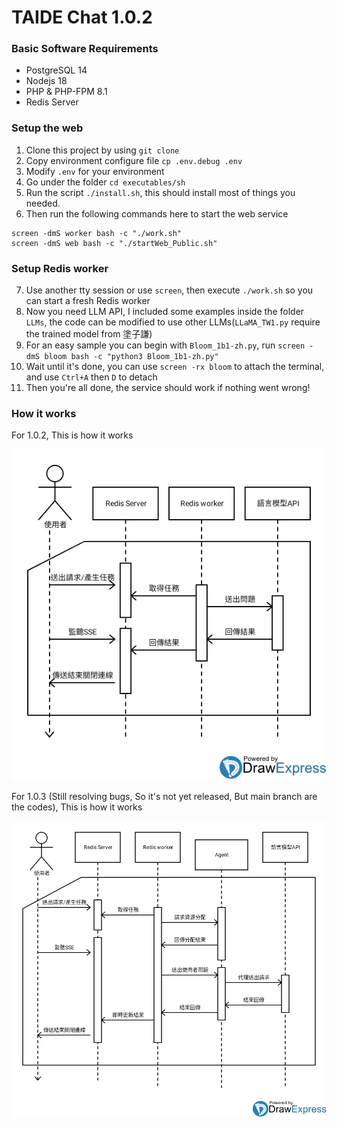# TAIDE Chat 1.0.2
### Basic Software Requirements
* PostgreSQL 14
* Nodejs 18
* PHP & PHP-FPM 8.1
* Redis Server
### Setup the web
1. Clone this project by using `git clone`
2. Copy environment configure file `cp .env.debug .env`
3. Modify `.env` for your environment
4. Go under the folder `cd executables/sh`
5. Run the script `./install.sh`, this should install most of things you needed.
6. Then run the following commands here to start the web service
```shell
screen -dmS worker bash -c "./work.sh"
screen -dmS web bash -c "./startWeb_Public.sh"
```
### Setup Redis worker
7. Use another tty session or use `screen`, then execute `./work.sh` so you can start a fresh Redis worker
8. Now you need LLM API, I included some examples inside the folder `LLMs`, the code can be modified to use other LLMs(`LLaMA_TW1.py` require the trained model from 塗子謙)
9. For an easy sample you can begin with `Bloom_1b1-zh.py`, run `screen -dmS bloom bash -c "python3 Bloom_1b1-zh.py"`
10. Wait until it's done, you can use `screen -rx bloom` to attach the terminal, and use `Ctrl+A` then `D` to detach
11. Then you're all done, the service should work if nothing went wrong!
### How it works
For 1.0.2, This is how it works

![arch_1.0.2](demo/arch_1.0.2.png?raw=true "Architecture for 1.0.2")

For 1.0.3 (Still resolving bugs, So it's not yet released, But main branch are the codes), This is how it works

![arch_1.0.3](demo/arch_1.0.3.png?raw=true "Architecture for 1.0.3")
